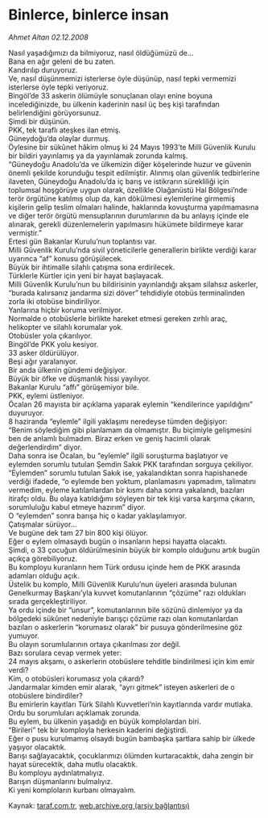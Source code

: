 # Binlerce, binlerce insan

*Ahmet Altan 02.12.2008*

<div class="yazi">Nasıl yaşadığımızı da bilmiyoruz, nasıl öldüğümüzü de... <br/>Bana en ağır geleni de bu zaten. <br/>Kandırılıp duruyoruz. <br/>Ve, nasıl düşünmemizi isterlerse öyle düşünüp, nasıl tepki vermemizi isterlerse öyle tepki veriyoruz. <br/>Bingöl’de 33 askerin ölümüyle sonuçlanan olayı enine boyuna incelediğinizde, bu ülkenin kaderinin nasıl üç beş kişi tarafından belirlendiğini görüyorsunuz. <br/>Şimdi bir düşünün. <br/>PKK, tek taraflı ateşkes ilan etmiş. <br/>Güneydoğu’da olaylar durmuş. <br/>Öylesine bir sükûnet hâkim olmuş ki 24 Mayıs 1993’te Milli Güvenlik Kurulu bir bildiri yayınlamış ya da yayınlamak zorunda kalmış. <br/>“Güneydoğu Anadolu’da ve ülkemizin diğer köşelerinde huzur ve güvenin önemli şekilde korunduğu tespit edilmiştir. Alınmış olan güvenlik tedbirlerine ilaveten, Güneydoğu Anadolu’da iç barış ve istikrarın sürekliliği için toplumsal hoşgörüye uygun olarak, özellikle Olağanüstü Hal Bölgesi’nde terör örgütüne katılmış olup da, kan dökülmesi eylemlerine girmemiş kişilerin gelip teslim olmaları halinde, haklarında kovuşturma yapılmamasına ve diğer terör örgütü mensuplarının durumlarının da bu anlayış içinde ele alınarak, gerekli düzenlemelerin yapılmasını hükümete bildirmeye karar vermiştir.” <br/>Ertesi gün Bakanlar Kurulu’nun toplantısı var. <br/>Milli Güvenlik Kurulu’nda sivil yöneticilerle generallerin birlikte verdiği karar uyarınca “af” konusu görüşülecek. <br/>Büyük bir ihtimalle silahlı çatışma sona erdirilecek. <br/>Türklerle Kürtler için yeni bir hayat başlayacak. <br/>Milli Güvenlik Kurulu’nun bu bildirisinin yayınlandığı akşam silahsız askerler, “burada kalırsanız jandarma sizi döver” tehdidiyle otobüs terminalinden zorla iki otobüse bindiriliyor. <br/>Yanlarına hiçbir koruma verilmiyor. <br/>Normalde o otobüslerle birlikte hareket etmesi gereken zırhlı araç, helikopter ve silahlı korumalar yok. <br/>Otobüsler yola çıkarılıyor. <br/>Bingöl’de PKK yolu kesiyor. <br/>33 asker öldürülüyor. <br/>Beşi ağır yaralanıyor. <br/>Bir anda ülkenin gündemi değişiyor. <br/>Büyük bir öfke ve düşmanlık hissi yayılıyor. <br/>Bakanlar Kurulu “affı” görüşemiyor bile. <br/>PKK, eylemi üstleniyor. <br/>Öcalan 26 mayısta bir açıklama yaparak eylemin “kendilerince yapıldığını” duyuruyor. <br/>8 haziranda “eylemle” ilgili yaklaşımı neredeyse tümden değişiyor: <br/>“Benim söylediğim gibi planlamam da olmamıştır. Bu biçimiyle gelişmesini ben de anlamlı bulmadım. Biraz erken ve geniş hacimli olarak değerlendirdim” diyor. <br/>Daha sonra ise Öcalan, bu “eylemle” ilgili soruşturma başlatıyor ve eylemden sorumlu tutulan Şemdin Sakık PKK tarafından sorguya çekiliyor. <br/>“Eylemden” sorumlu tutulan Sakık ise, yakalandıktan sonra hapishanede verdiği ifadede, “o eylemde ben yoktum, planlamasını yapmadım, talimatını vermedim, eyleme katılanlardan bir kısmı daha sonra yakalandı, bazıları itirafçı oldu. Bu olaya katıldığımı söyleyen bir tek kişi varsa karşıma çıkarın, sorumluluğu kabul etmeye hazırım” diyor. <br/>O “eylemden” sonra barışa hiç o kadar yaklaşılamıyor. <br/>Çatışmalar sürüyor... <br/>Ve bugüne dek tam 27 bin 800 kişi ölüyor. <br/>Eğer o eylem olmasaydı bugün o insanların hepsi hayatta olacaktı. <br/>Şimdi, o 33 çocuğun öldürülmesinin büyük bir komplo olduğunu artık bugün açıkça görebiliyoruz. <br/>Bu komployu kuranların hem Türk ordusu içinde hem de PKK arasında adamları olduğu açık. <br/>Üstelik bu komplo, Milli Güvenlik Kurulu’nun üyeleri arasında bulunan Genelkurmay Başkanı’yla kuvvet komutanlarının “çözüme” razı oldukları sırada gerçekleştiriliyor. <br/>Ya ordu içinde bir “unsur”, komutanlarının bile sözünü dinlemiyor ya da bölgedeki sükûnet nedeniyle barışçı çözüme razı olan komutanlardan bazıları o askerlerin “korumasız olarak” bir pusuya gönderilmesine göz yumuyor. <br/>Bu olayın sorumlularının ortaya çıkarılması zor değil. <br/>Bazı sorulara cevap vermek yeter: <br/>24 mayıs akşamı, o askerlerin otobüslere tehditle bindirilmesi için kim emir verdi? <br/>Kim, o otobüsleri korumasız yola çıkardı? <br/>Jandarmalar kimden emir alarak, “ayrı gitmek” isteyen askerleri de o otobüslere bindirdiler? <br/>Bu emirlerin kayıtları Türk Silahlı Kuvvetleri’nin kayıtlarında vardır mutlaka. <br/>Ordu bu sorumluları açıklamak zorunda. <br/>Bu eylem, bu ülkenin yaşadığı en büyük komplolardan biri. <br/>“Birileri” tek bir komployla herkesin kaderini değiştirdi. <br/>Eğer o pusu kurulmamış olsaydı bugün bambaşka şartlara sahip bir ülkede yaşıyor olacaktık. <br/>Barışı sağlayacaktık, çocuklarımızı ölümden kurtaracaktık, daha zengin bir hayat sürecektik, daha mutlu olacaktık. <br/>Bu komployu aydınlatmalıyız. <br/>Barışın düşmanlarını bulmalıyız. <br/>Ki yeni komploların kurbanı olmayalım.</div>

Kaynak: [taraf.com.tr](http://www.taraf.com.tr:80/makale/2923.htm), [web.archive.org (arşiv bağlantısı)](http://web.archive.org/web/20100428042057/http://www.taraf.com.tr:80/makale/2923.htm)
